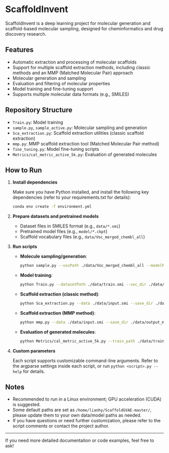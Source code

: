 # ScaffoldInvent

ScaffoldInvent is a deep learning project for molecular generation and scaffold-based molecular sampling, designed for cheminformatics and drug discovery research. 

## Features

- Automatic extraction and processing of molecular scaffolds
- Support for multiple scaffold extraction methods, including classic methods and an MMP (Matched Molecular Pair) approach
- Molecular generation and sampling
- Evaluation and filtering of molecular properties
- Model training and fine-tuning support
- Supports multiple molecular data formats (e.g., SMILES)

## Repository Structure

- `Train.py`: Model training
- `sample.py`, `sample_active.py`: Molecular sampling and generation
- `Sca_extraction.py`: Scaffold extraction utilities (classic scaffold extraction)
- `mmp.py`: MMP scaffold extraction tool (Matched Molecular Pair method)
- `fine_tuning.py`: Model fine-tuning scripts
- `Metrics/cal_metric_active_5k.py`: Evaluation of generated molecules

## How to Run

1. **Install dependencies**

   Make sure you have Python installed, and install the following key dependencies (refer to your requirements.txt for details):

   ```bash
   conda env create -f environment.yml
   ```

2. **Prepare datasets and pretrained models**

   - Dataset files in SMILES format (e.g., `data/*.smi`)
   - Pretrained model files (e.g., `model/*.ckpt`)
   - Scaffold vocabulary files (e.g., `data/Voc_merged_chembl_all`)

3. **Run scripts**

   - **Molecule sampling/generation**:

     ```bash
     python sample.py --vocPath ./data/Voc_merged_chembl_all --modelPath ./model/merged_chembl_pretrain_attention.ckpt --save_dir ./data/sample_output.csv --datasetPath ./data/your_input.smi --batch-size 32 --epochs 400 --molecule_num 100
     ```

   - **Model training**:

     ```bash
     python Train.py --datasetPath ./data/train.smi --voc_dir ./data/voc.txt --batch-size 32 --epochs 100 --hidden_size 256
     ```

   - **Scaffold extraction (classic method)**:

     ```bash
     python Sca_extraction.py --data ./data/input.smi --save_dir ./data/output_sca.smi
     ```

   - **Scaffold extraction (MMP method)**:

     ```bash
     python mmp.py --data ./data/input.smi --save_dir ./data/output_mmp_sca.smi
     ```

   - **Evaluation of generated molecules**:

     ```bash
     python Metrics/cal_metric_active_5k.py --train_path ./data/train.csv --gen_path ./data/sample_output.csv --output ./data/metrics.csv
     ```

4. **Custom parameters**

   Each script supports customizable command-line arguments. Refer to the argparse settings inside each script, or run `python <script>.py --help` for details.

## Notes

- Recommended to run in a Linux environment; GPU acceleration (CUDA) is suggested.
- Some default paths are set as `/home/lianhy/ScaffoldGVAE-master/`, please update them to your own data/model paths as needed.
- If you have questions or need further customization, please refer to the script comments or contact the project author.

---

If you need more detailed documentation or code examples, feel free to ask!